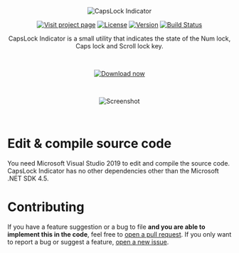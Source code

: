 <p align="center">
  <img src="https://cli.jonaskohl.de/capslock-indicator-logo.png" alt="CapsLock Indicator" />
</p>

<p align="center">
  <a href="https://cli.jonaskohl.de/"><img src="https://static.jonaskohl.de/q50c4wp6/cli-project-page_vlecvcbtz80tqvtt.svg?2" alt="Visit project page"></a>
  <a href="https://opensource.org/licenses/Apache-2.0"><img src="https://img.shields.io/badge/License-Apache%202.0-red.svg?style=for-the-badge&color=344db4" alt="License"></a>
  <a href="https://cli.jonaskohl.de/!/download#latest"><img src="https://cli.jonaskohl.de/version.php?shield=true&amp;_=4" alt="Version"></a>
  <a href="https://travis-ci.org/jonaskohl/CapsLockIndicator"><img src="https://img.shields.io/travis/jonaskohl/CapsLockIndicator?color=344db4&style=for-the-badge" alt="Build Status"></a>
</p>

<p align="center">
  CapsLock Indicator is a small utility that indicates the state of the Num lock, Caps lock and Scroll lock key.
</p>

<p align="center"><br /></p>

<p align="center">
  <a href="https://cli.jonaskohl.de/!/download">
    <img src="https://img.shields.io/static/v1.svg?label=&message=Download%20now&color=%23344db4&style=for-the-badge" alt="Download now" />
  </a>
</p>

<p align="center"><br /></p>

<p align="center">
  <img src="https://static.jonaskohl.de/q50c4wp6/cli_screenshot_sxc0l179voz8jqbq.png?2" alt="Screenshot">
</p>

<p align="center"><br /></p>

# Edit & compile source code
You need Microsoft Visual Studio 2019 to edit and compile the source code. CapsLock Indicator has no other dependencies other than the Microsoft .NET SDK 4.5.

# Contributing
If you have a feature suggestion or a bug to file **and you are able to implement this in the code**, feel free to [open a pull request](https://github.com/jonaskohl/CapsLockIndicator/pulls). If you only want to report a bug or suggest a feature, [open a new issue](https://github.com/jonaskohl/CapsLockIndicator/issues/new).
